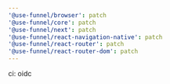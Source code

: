 ```yaml
---
'@use-funnel/browser': patch
'@use-funnel/core': patch
'@use-funnel/next': patch
'@use-funnel/react-navigation-native': patch
'@use-funnel/react-router': patch
'@use-funnel/react-router-dom': patch
---
```


ci: oidc
